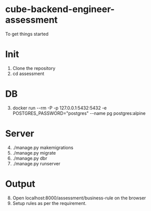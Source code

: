# cube-backend-engineer-assessment

To get things started

# Init
1. Clone the repository
2. cd assessment

# DB
3. docker run --rm -P -p 127.0.0.1:5432:5432 -e POSTGRES_PASSWORD="postgres" --name pg postgres:alpine

# Server
4. ./manage.py makemigrations
5. ./manage.py migrate
6. ./manage.py dbr
7. ./manage.py runserver

# Output
8. Open localhost:8000/assessment/business-rule on the browser
9. Setup rules as per the requirement.
